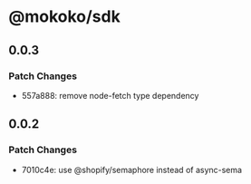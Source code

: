# @mokoko/sdk

## 0.0.3

### Patch Changes

- 557a888: remove node-fetch type dependency

## 0.0.2

### Patch Changes

- 7010c4e: use @shopify/semaphore instead of async-sema
